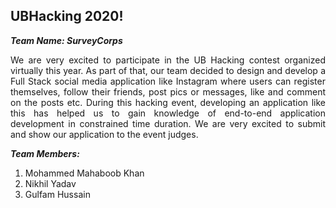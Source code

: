 ## UBHacking 2020!
***Team Name: SurveyCorps***<br> 
<p align= "Justify">
We are very excited to participate in the UB Hacking contest organized virtually this year. As part of that, our team decided to design and develop a Full Stack social media application like Instagram where users can register themselves, follow their friends, post pics or messages, like and comment on the posts etc.
During this hacking event, developing an application like this has helped us to gain knowledge of end-to-end application development in constrained time duration. 
We are very excited to submit and show our application to the event judges.
</p>

***Team Members:***<br> 
1) Mohammed Mahaboob Khan <br>
2) Nikhil Yadav <br>
3) Gulfam Hussain <br>
